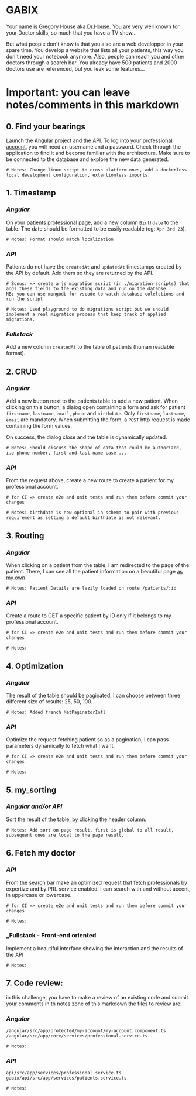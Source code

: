 # GABIX

Your name is Gregory House aka Dr.House. You are very well known for your Doctor skills, so much that you have a TV show...

But what people don't know is that you also are a web developper in your spare time. You develop a website that lists all your patients, this way you don't need your notebook anymore. Also, people can reach you and other doctors through a search bar. You already have 500 patients and 2000 doctors use are referenced, but you leak some features...

# Important: you can leave notes/comments in this markdown

## 0. Find your bearings

Launch the Angular project and the API.
To log into your [professional account](http://localhost:4200/login), you will need an username and a password. Check through the application to find it and become familiar with the architecture. Make sure to be connected to the database and explore the new data generated.

    # Notes: Change linux script to cross platform ones, add a dockerless local development configuration, extentionless imports.

## 1. Timestamp

### _Angular_

On your [patients professional page](http://localhost:4200/professional/patients), add a new column `Birthdate` to the table. The date should be formatted to be easily readable (eg: `Apr 3rd 23`).

    # Notes: Format should match localization

### _API_

Patients do not have the `createdAt` and `updatedAt` timestamps created by the API by default. Add them so they are returned by the API.

    # Bonus: => create a js migration script (in ./migration-scripts) that adds these fields to the existing data and run on the databse
    NB: you can use mongodb for vscode to watch database colelctions and run the script

    # Notes: Used playground to do migrations script but we should implement a real migration process that keep track of applied migrations.

### _Fullstack_

Add a new column `createdAt` to the table of patients (human readable format).

## 2. CRUD

### _Angular_

Add a new button next to the patients table to add a new patient. When clicking on this button, a dialog open containing a form and ask for patient `firstname`, `lastname`, `email`, `phone` and `birthdate`. Only `firstname`, `lastname`, `email` are mandatory. When submitting the form, a `POST` http request is made containing the form values.

On success, the dialog close and the table is dynamically updated.

    # Notes: Should discuss the shape of data that could be authorized, i.e phone number, first and last name case ...

### _API_

From the request above, create a new route to create a patient for my professional account.

    # for CI => create e2e and unit tests and run them before commit your changes

    # Notes: birthdate is now optional in schema to pair with previous requirement as setting a default birthdate is not relevant.

## 3. Routing

### _Angular_

When clicking on a patient from the table, I am redirected to the page of the patient. There, I can see all the patient information on a beautiful page [as my own](http://localhost:4200/professional/me).

    # Notes: Patient Details are lazily loaded on route /patients/:id

### _API_

Create a route to GET a specific patient by ID only if it belongs to my professional account.

    # for CI => create e2e and unit tests and run them before commit your changes

    # Notes:

## 4. Optimization

### _Angular_

The result of the table should be paginated. I can choose between three different size of results: 25, 50, 100.

    # Notes: Added french MatPaginatorIntl

### _API_

Optimize the request fetching patient so as a pagination, I can pass parameters dynamically to fetch what I want.

    # for CI => create e2e and unit tests and run them before commit your changes

    # Notes:

## 5. my_sorting

### _Angular and/or API_

Sort the result of the table, by clicking the header column.

    # Notes: Add sort on page result, first is global to all result, subsequent ones are local to the page result.

## 6. Fetch my doctor

### _API_

From the [search bar](http://localhost:4200/search) make an optimized request that fetch professionals by expertize and by PRL service enabled.
I can search with and without accent, in uppercase or lowercase.

    # for CI => create e2e and unit tests and run them before commit your changes

    # Notes:

### \_Fullstack - Front-end oriented

Implement a beautiful interface showing the interaction and the results of the API

    # Notes:

## 7. Code review:

in this challenge, you have to make a review of an existing code and submit your comments in th notes zone of this markdown
the files to review are:

### _Angular_

`/angular/src/app/protected/my-account/my-account.component.ts`  
`/angular/src/app/core/services/professional.service.ts`

    # Notes:

### _API_

`api/src/app/services/professional.service.ts`  
`gabix/api/src/app/services/patients.service.ts`

    # Notes:
